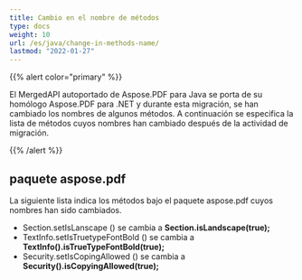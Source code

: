 ```yaml
---
title: Cambio en el nombre de métodos
type: docs
weight: 10
url: /es/java/change-in-methods-name/
lastmod: "2022-01-27"
---
```


{{% alert color="primary" %}}

El MergedAPI autoportado de Aspose.PDF para Java se porta de su homólogo Aspose.PDF para .NET y durante esta migración, se han cambiado los nombres de algunos métodos. A continuación se especifica la lista de métodos cuyos nombres han cambiado después de la actividad de migración.

{{% /alert %}}

## paquete aspose.pdf

La siguiente lista indica los métodos bajo el paquete aspose.pdf cuyos nombres han sido cambiados.

- Section.setIsLanscape () se cambia a **Section.isLandscape(true);**
- TextInfo.setIsTruetypeFontBold () se cambia a **TextInfo().isTrueTypeFontBold(true);**
- Security.setIsCopingAllowed () se cambia a **Security().isCopyingAllowed(true);**